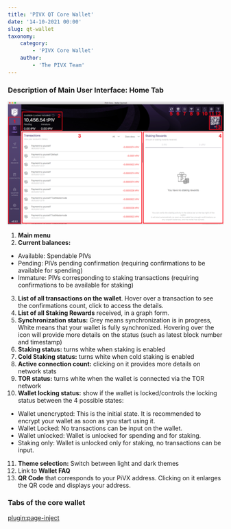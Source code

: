 ```yaml
---
title: 'PIVX QT Core Wallet'
date: '14-10-2021 00:00'
slug: qt-wallet
taxonomy:
    category:
        - 'PIVX Core Wallet'
    author:
        - 'The PIVX Team'
---
```


### Description of Main User Interface: Home Tab
![1.Homepage.png](1.Homepage.png?classes=center&resize=600)

1. **Main menu**
2. **Current balances:**
  * Available: Spendable PIVs
  * Pending: PIVs pending confirmation (requiring confirmations to be available for spending)
  * Immature: PIVs corresponding to staking transactions (requiring confirmations to be available for staking)
3. **List of all transactions on the wallet**. Hover over a transaction to see the confirmations count, click to access the details.
4. **List of all Staking Rewards** received, in a graph form.
5. **Synchronization status:** Grey means synchronization is in progress, White means that your wallet is fully synchronized. Hovering over the icon will provide more details on the status (such as latest block number and timestamp)
6. **Staking status:** turns white when staking is enabled
7. **Cold Staking status:** turns white when cold staking is enabled
8. **Active connection count:** clicking on it provides more details on network stats
9. **TOR status:** turns white when the wallet is connected via the TOR network
10. **Wallet locking status:** show if the wallet is locked/controls the locking status between the 4 possible states:
  * Wallet unencrypted: This is the initial state. It is recommended to encrypt your wallet as soon as you start using it.
  * Wallet Locked: No transactions can be input on the wallet.
  * Wallet unlocked: Wallet is unlocked for spending and for staking.
  * Staking only: Wallet is unlocked only for staking, no transactions can be input.
11. **Theme selection:** Switch between light and dark themes
12. Link to **Wallet FAQ**
13. **QR Code** that corresponds to your PiVX address. Clicking on it enlarges the QR code and displays your address.

### Tabs of the core wallet

[plugin:page-inject](/pivx-core-wallet/qt-wallet/qt-wallet-tabs)

